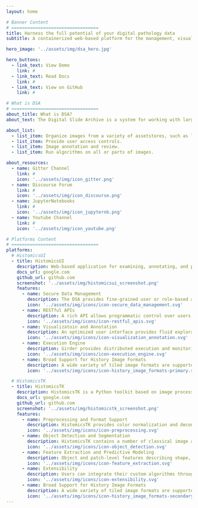 ```yaml
---
layout: home

# Banner Content
# =================================
title: Harness the full potential of your digital pathology data
subtitle: A containerized web-based platform for the management, visualization, and annotation of whole-slide digital pathology imaging data

hero_image: '../assets/img/dsa_hero.jpg'

hero_buttons:
  - link_text: View Demo
    link: #
  - link_text: Read Docs
    link: #
  - link_text: View on GitHub
    link: #

# What is DSA
# =================================
about_title: What is DSA?
about_text: The Digital Slide Archive is a system for working with large microscopy images.

about_list:
  - list_item: Organize images from a variety of assetstores, such as local files systems and S3.
  - list_item: Provide user access controls.
  - list_item: Image annotation and review.
  - list_item: Run algorithms on all or parts of images.

about_resources:
  - name: Gitter Channel
    link: #
    icon: '../assets/img/icon_gitter.png'
  - name: Discourse Forum
    link: #
    icon: '../assets/img/icon_discourse.png'
  - name: JupyterNotebooks
    link: #
    icon: '../assets/img/icon_jupyternb.png'
  - name: Youtube Channel
    link: #
    icon: '../assets/img/icon_youtube.png'

# Platforms Content
# =================================
platforms:
  # HistomicsUI
  - title: HistomicsUI
    description: Web-based application for examining, annotating, and processing histology images to extract both low and high level features (e.g. cellular structure, feature types).
    docs_url: google.com
    github_url: github.com
    screenshot: '../assets/img/histomicsui_screenshot.png'
    features:
      - name: Secure Data Management
        description: The DSA provides fine-grained user or role-based access to datasets, images & metadata, and annotations. Amazon S3 hosting supported.
        icon: '../assets/img/icons/icon-secure_data_management.svg'
      - name: RESTful APIs
        description: A rich API allows programmatic control over users, data, annotations, and algorithms, enabling automation of DSA tasks and integration with other tools and platforms.
        icon: '../assets/img/icons/icon-restful_apis.svg'
      - name: Visualizatoin and Annotation
        description: An optimized user interface provides fluid exploration of large whole-slide images and tools for efficient generation of image markups.
        icon: '../assets/img/icons/icon-visualization_annotation.svg'
      - name: Execution Engine
        description: Girder provides distributed execution and monitoring of algorithm and analytics jobs.
        icon: '../assets/img/icons/icon-execution_engine.svg'
      - name: Broad Support for History Image Formats
        description: A wide variety of tiled image formats are supported, including tiff, svs, and jp2. Images can be retiled automatically as needed for processing algorithms. Additional formats can be added with a pluggable Python interface.
        icon: '../assets/img/icons/icon-history_image_formats-primary.svg'

  # HistomicsTK
  - title: HistomicsTK
    description: HistomicsTK is a Python toolkit based on image processing, for quantitative analysis of whole-slide digital pathology images.
    docs_url: google.com
    github_url: github.com
    screenshot: '../assets/img/histomicstk_screenshot.png'
    features:
      - name: Preprocessing and Format Support
        description: HistomicsTK provides color normalization and deconvolution operations to improve the robustness of analytic pipelines. The Large Image plugin gives programmers a convenient interface for reading from whole-slide imaging formats.
        icon: '../assets/img/icons/icon-preprocessing.svg'
      - name: Object Detection and Segmentation
        description: HistomicsTK contains a number of classical image analysis and machine-learning based algorithms for object detection and segmentation of subcellular structures and tissues.
        icon: '../assets/img/icons/icon-object_detection.svg'
      - name: Feature Extraction and Predictive Modeling
        description: Object and patch-level features describing shape, texture, and color can be used to build machine-learning models.
        icon: '../assets/img/icons/icon-feature_extraction.svg'
      - name: Extensibility
        description: Users can integrate their custom algorithms through a containerization process that auto-generates DSA user-interfaces.
        icon: '../assets/img/icons/icon-extensibility.svg'
      - name: Broad Support for History Image Formats
        description: A wide variety of tiled image formats are supported, including tiff, svs, and jp2. Images can be retiled automatically as needed for processing algorithms. Additional formats can be added with a pluggable Python interface.
        icon: '../assets/img/icons/icon-history_image_formats-secondary.svg'
---
```

